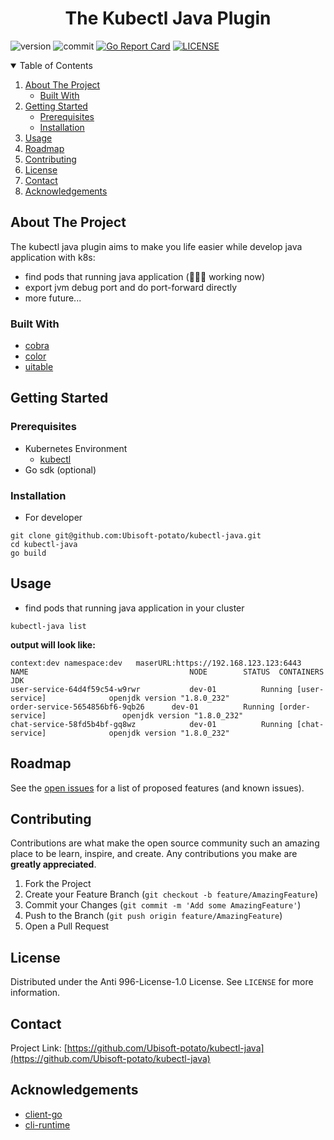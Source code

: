 <h1 align="center">The Kubectl Java Plugin</h1>

![version][go-shield]
![commit][commit-shield]
[![Go Report Card](https://goreportcard.com/badge/github.com/Ubisoft-potato/kubectl-java)](https://goreportcard.com/report/github.com/Ubisoft-potato/kubectl-java)
[![LICENSE][license-shield]][anti-996-url]


<!-- TABLE OF CONTENTS -->
<details open="open">
  <summary>Table of Contents</summary>
  <ol>
    <li>
      <a href="#about-the-project">About The Project</a>
      <ul>
        <li><a href="#built-with">Built With</a></li>
      </ul>
    </li>
    <li>
      <a href="#getting-started">Getting Started</a>
      <ul>
        <li><a href="#prerequisites">Prerequisites</a></li>
        <li><a href="#installation">Installation</a></li>
      </ul>
    </li>
    <li><a href="#usage">Usage</a></li>
    <li><a href="#roadmap">Roadmap</a></li>
    <li><a href="#contributing">Contributing</a></li>
    <li><a href="#license">License</a></li>
    <li><a href="#contact">Contact</a></li>
    <li><a href="#acknowledgements">Acknowledgements</a></li>
  </ol>
</details>



<!-- ABOUT THE PROJECT -->

## About The Project

The kubectl java plugin aims to make you life easier while develop java application with k8s:

* find pods that running java application (👨🏻‍💻 working now)
* export jvm debug port and do port-forward directly
* more future...

### Built With

* [cobra](https://github.com/spf13/cobra)
* [color](https://github.com/fatih/color)
* [uitable](https://github.com/gosuri/uitable)

<!-- GETTING STARTED -->

## Getting Started

### Prerequisites

* Kubernetes Environment
    * [kubectl](https://kubernetes.io/docs/tasks/tools/install-kubectl)
* Go sdk (optional)

### Installation

* For developer

```shell
git clone git@github.com:Ubisoft-potato/kubectl-java.git 
cd kubectl-java
go build
```

<!-- USAGE EXAMPLES -->

## Usage

* find pods that running java application in your cluster

```shell
kubectl-java list
```

**output will look like:**

```
context:dev	namespace:dev	maserURL:https://192.168.123.123:6443
NAME                                   	NODE      	STATUS 	CONTAINERS              	JDK
user-service-64d4f59c54-w9rwr          	dev-01	        Running	[user-service]          	openjdk version "1.8.0_232"
order-service-5654856bf6-9qb26     	dev-01	        Running	[order-service]     	        openjdk version "1.8.0_232"
chat-service-58fd5b4bf-gq8wz            dev-01	        Running	[chat-service]           	openjdk version "1.8.0_232"
```

<!-- ROADMAP -->

## Roadmap

See the [open issues](https://github.com/Ubisoft-potato/kubectl-java/issues) for a list of proposed features (and known
issues).



<!-- CONTRIBUTING -->

## Contributing

Contributions are what make the open source community such an amazing place to be learn, inspire, and create. Any
contributions you make are **greatly appreciated**.

1. Fork the Project
2. Create your Feature Branch (`git checkout -b feature/AmazingFeature`)
3. Commit your Changes (`git commit -m 'Add some AmazingFeature'`)
4. Push to the Branch (`git push origin feature/AmazingFeature`)
5. Open a Pull Request

<!-- LICENSE -->

## License

Distributed under the Anti 996-License-1.0 License. See `LICENSE` for more information.



<!-- CONTACT -->

## Contact

Project Link: [https://github.com/Ubisoft-potato/kubectl-java](https://github.com/Ubisoft-potato/kubectl-java)



<!-- ACKNOWLEDGEMENTS -->

## Acknowledgements

* [client-go](https://github.com/kubernetes/client-go)
* [cli-runtime](https://github.com/kubernetes/cli-runtime)

[go-shield]: https://img.shields.io/github/go-mod/go-version/Ubisoft-potato/kubectl-java

[commit-shield]: https://img.shields.io/github/last-commit/Ubisoft-potato/kubectl-java

[license-shield]: https://img.shields.io/badge/license-Anti%20996-blue.svg

[anti-996-url]: https://github.com/kattgu7/Anti-996-License
